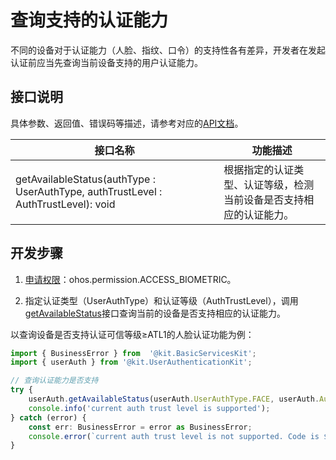 # 查询支持的认证能力


不同的设备对于认证能力（人脸、指纹、口令）的支持性各有差异，开发者在发起认证前应当先查询当前设备支持的用户认证能力。


## 接口说明

具体参数、返回值、错误码等描述，请参考对应的[API文档](../../reference/apis-user-authentication-kit/js-apis-useriam-userauth.md#userauthgetavailablestatus9)。

| 接口名称 | 功能描述 | 
| -------- | -------- |
| getAvailableStatus(authType : UserAuthType, authTrustLevel : AuthTrustLevel): void | 根据指定的认证类型、认证等级，检测当前设备是否支持相应的认证能力。 | 


## 开发步骤

1. [申请权限](prerequisites.md#申请权限)：ohos.permission.ACCESS_BIOMETRIC。

2. 指定认证类型（UserAuthType）和认证等级（AuthTrustLevel），调用[getAvailableStatus](../../reference/apis-user-authentication-kit/js-apis-useriam-userauth.md#userauthgetavailablestatus9)接口查询当前的设备是否支持相应的认证能力。

以查询设备是否支持认证可信等级≥ATL1的人脸认证功能为例：

```ts
import { BusinessError } from  '@kit.BasicServicesKit';
import { userAuth } from '@kit.UserAuthenticationKit';

// 查询认证能力是否支持
try {    
    userAuth.getAvailableStatus(userAuth.UserAuthType.FACE, userAuth.AuthTrustLevel.ATL1);    
    console.info('current auth trust level is supported');
} catch (error) {
    const err: BusinessError = error as BusinessError;
    console.error(`current auth trust level is not supported. Code is ${err?.code}, message is ${err?.message}`);
}
```
